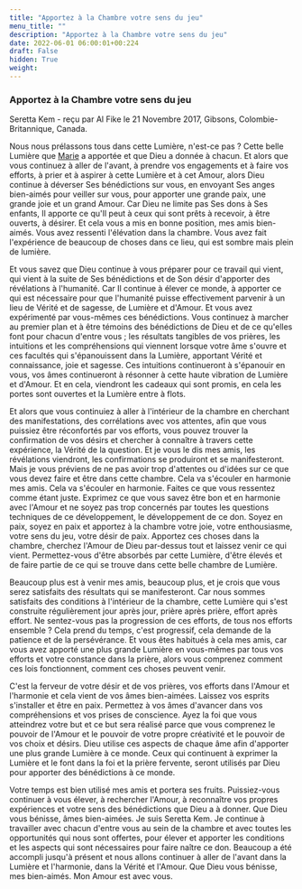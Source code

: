 ```yaml
---
title: "Apportez à la Chambre votre sens du jeu"
menu_title: ""
description: "Apportez à la Chambre votre sens du jeu"
date: 2022-06-01 06:00:01+00:224
draft: False
hidden: True
weight:
---
```

### Apportez à la Chambre votre sens du jeu

Seretta Kem - reçu par Al Fike le 21 Novembre 2017, Gibsons, Colombie-Britannique, Canada.

Nous nous prélassons tous dans cette Lumière, n'est-ce pas ? Cette belle Lumière que [Marie](/fr-contemporary-messages/fr-contemporary-messages-by-date-order/fr-contemporary-messages-2017/fr-2017-11-21-1-af-mary/) a apportée et que Dieu a donnée à chacun. Et alors que vous continuez à aller de l'avant, à prendre vos engagements et à faire vos efforts, à prier et à aspirer à cette Lumière et à cet Amour, alors Dieu continue à déverser Ses bénédictions sur vous, en envoyant Ses anges bien-aimés pour veiller sur vous, pour apporter une grande paix, une grande joie et un grand Amour. Car Dieu ne limite pas Ses dons à Ses enfants, Il apporte ce qu'Il peut à ceux qui sont prêts à recevoir, à être ouverts, à désirer. Et cela vous a mis en bonne position, mes amis bien-aimés. Vous avez ressenti l'élévation dans la chambre. Vous avez fait l'expérience de beaucoup de choses dans ce lieu, qui est sombre mais plein de lumière.

Et vous savez que Dieu continue à vous préparer pour ce travail qui vient, qui vient à la suite de Ses bénédictions et de Son désir d'apporter des révélations à l'humanité. Car Il continue à élever ce monde, à apporter ce qui est nécessaire pour que l'humanité puisse effectivement parvenir à un lieu de Vérité et de sagesse, de Lumière et d'Amour. Et vous avez expérimenté par vous-mêmes ces bénédictions. Vous continuez à marcher au premier plan et à être témoins des bénédictions de Dieu et de ce qu'elles font pour chacun d'entre vous ; les résultats tangibles de vos prières, les intuitions et les compréhensions qui viennent lorsque votre âme s'ouvre et ces facultés qui s'épanouissent dans la Lumière, apportant Vérité et connaissance, joie et sagesse. Ces intuitions continueront à s'épanouir en vous, vos âmes continueront à résonner à cette haute vibration de Lumière et d'Amour. Et en cela, viendront les cadeaux qui sont promis, en cela les portes sont ouvertes et la Lumière entre à flots.

Et alors que vous continuiez à aller à l'intérieur de la chambre en cherchant des manifestations, des corrélations avec vos attentes, afin que vous puissiez être réconfortés par vos efforts, vous pouvez trouver la confirmation de vos désirs et chercher à connaître à travers cette expérience, la Vérité de la question. Et je vous le dis mes amis, les révélations viendront, les confirmations se produiront et se manifesteront. Mais je vous préviens de ne pas avoir trop d'attentes ou d'idées sur ce que vous devez faire et être dans cette chambre. Cela va s'écouler en harmonie mes amis. Cela va s'écouler en harmonie. Faites ce que vous ressentez comme étant juste. Exprimez ce que vous savez être bon et en harmonie avec l'Amour et ne soyez pas trop concernés par toutes les questions techniques de ce développement, le développement de ce don. Soyez en paix, soyez en paix et apportez à la chambre votre joie, votre enthousiasme, votre sens du jeu, votre désir de paix. Apportez ces choses dans la chambre, cherchez l'Amour de Dieu par-dessus tout et laissez venir ce qui vient. Permettez-vous d'être absorbés par cette Lumière, d'être élevés et de faire partie de ce qui se trouve dans cette belle chambre de Lumière.

Beaucoup plus est à venir mes amis, beaucoup plus, et je crois que vous serez satisfaits des résultats qui se manifesteront. Car nous sommes satisfaits des conditions à l'intérieur de la chambre, cette Lumière qui s'est construite régulièrement jour après jour, prière après prière, effort après effort. Ne sentez-vous pas la progression de ces efforts, de tous nos efforts ensemble ? Cela prend du temps, c'est progressif, cela demande de la patience et de la persévérance. Et vous êtes habitués à cela mes amis, car vous avez apporté une plus grande Lumière en vous-mêmes par tous vos efforts et votre constance dans la prière, alors vous comprenez comment ces lois fonctionnent, comment ces choses peuvent venir. 

C'est la ferveur de votre désir et de vos prières, vos efforts dans l'Amour et l'harmonie et cela vient de vos âmes bien-aimées. Laissez vos esprits s'installer et être en paix. Permettez à vos âmes d'avancer dans vos compréhensions et vos prises de conscience. Ayez la foi que vous atteindrez votre but et ce but sera réalisé parce que vous comprenez le pouvoir de l'Amour et le pouvoir de votre propre créativité et le pouvoir de vos choix et désirs. Dieu utilise ces aspects de chaque âme afin d'apporter une plus grande Lumière à ce monde. Ceux qui continuent à exprimer la Lumière et le font dans la foi et la prière fervente, seront utilisés par Dieu pour apporter des bénédictions à ce monde.

Votre temps est bien utilisé mes amis et portera ses fruits. Puissiez-vous continuer à vous élever, à rechercher l'Amour, à reconnaître vos propres expériences et votre sens des bénédictions que Dieu a à donner. Que Dieu vous bénisse, âmes bien-aimées. Je suis Seretta Kem. Je continue à travailler avec chacun d'entre vous au sein de la chambre et avec toutes les opportunités qui nous sont offertes, pour élever et apporter les conditions et les aspects qui sont nécessaires pour faire naître ce don. Beaucoup a été accompli jusqu'à présent et nous allons continuer à aller de l'avant dans la Lumière et l'harmonie, dans la Vérité et l'Amour. Que Dieu vous bénisse, mes bien-aimés. Mon Amour est avec vous.
